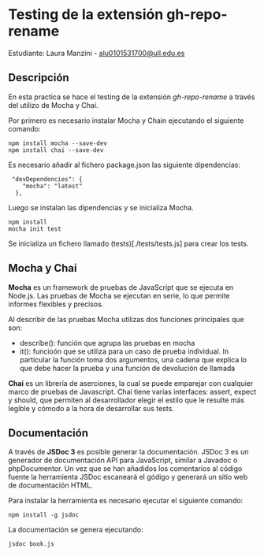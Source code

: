  # Testing de la extensión gh-repo-rename

Estudiante: Laura Manzini - alu0101531700@ull.edu.es

## Descripción 

En esta practica se hace el testing de la extensión *gh-repo-rename* a través del utilizo de Mocha y Chai.

Por primero es necesario instalar Mocha y Chain ejecutando el siguiente comando:

```
npm install mocha --save-dev
npm install chai --save-dev
```

Es necesario añadir al fichero package.json las siguiente dipendencias:

```
 "devDependencies": {
    "mocha": "latest"
  },
```

Luego se instalan las dipendencias y se inicializa Mocha.
```
npm install
mocha init test
```` 

Se inicializa un fichero llamado (tests)[./tests/tests.js] para crear los tests.

## Mocha y Chai

**Mocha** es un framework de pruebas de JavaScript que se ejecuta en Node.js. Las pruebas de Mocha se ejecutan en serie, lo que permite informes flexibles y precisos.

Al describir de las pruebas Mocha utilizas dos funciones principales que son:

* describe(): función que agrupa las pruebas en mocha
* it(): funcioón que se utiliza para un caso de prueba individual. In particular la función toma dos argumentos, una cadena que explica lo que debe hacer la prueba y una función de devolución de llamada


**Chai** es un librería de aserciones, la cual se puede emparejar con cualquier marco de pruebas de Javascript. Chai tiene varias interfaces: assert, expect y should, que permiten al desarrollador elegir el estilo que le resulte más legible y cómodo a la hora de desarrollar sus tests.

## Documentación
 
A través de **JSDoc 3** es posible generar la documentación. JSDoc 3 es un generador de documentación API para JavaScript, similar a Javadoc o phpDocumentor. Un vez que se han añadidos los comentarios al código fuente la herramienta JSDoc escaneará el gódigo y generará un sitio web de documentación HTML.

Para instalar la herramienta es necesario ejecutar el siguiente comando:

```
npm install -g jsdoc
```

La documentación se genera ejecutando:

```
jsdoc book.js
```